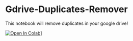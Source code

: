 # Gdrive-Duplicates-Remover
This notebook will remove duplicates in your google drive!

[![Open In Colab](https://colab.research.google.com/assets/colab-badge.svg)](https://colab.research.google.com/github/iamkish0re/Gdrive-Duplicates-Remover/blob/gdrive-test/GDrive_duplicates_remover.ipynb)]
